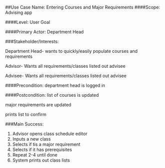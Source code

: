##Use Case Name: Entering Courses and Major Requirements
####Scope: Advising app

####Level: User Goal

####Primary Actor: Department Head

###Stakeholder/Interests:

Department Head- wants to quickly/easily populate courses and requirements

Advisor- Wants all requirements/classes listed out advisee

Advisee- Wants all requirements/classes listed out advisee

####Precondition: department head is logged in

####Postcondition: list of courses is updated 

major requirements are updated

prints list to confirm

###Main Success:
1. Advisor opens class schedule editor
2. Inputs a new class
3. Selects if tis a major requirement
4. Selects if it has prerequisites
5. Repeat 2-4 until done
6. System prints out class lists


